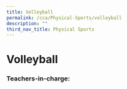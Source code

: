 ```yaml
---
title: Volleyball
permalink: /cca/Physical-Sports/volleyball
description: ""
third_nav_title: Physical Sports
---
```

# **Volleyball**

### Teachers-in-charge: